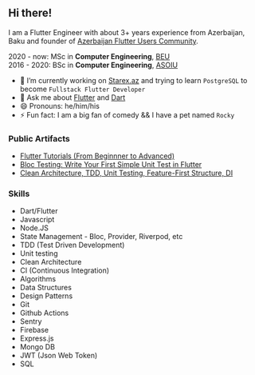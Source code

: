 ## Hi there!


I am a Flutter Engineer with about 3+ years experience from Azerbaijan, Baku and founder of [Azerbaijan Flutter Users Community](https://www.facebook.com/groups/225232131679922/).

2020 - now: MSc in **Computer Engineering**, [BEU](http://www.beu.edu.az/en) </br>
2016 - 2020: BSc in **Computer Engineering**, [ASOIU](http://www.asoiu.edu.az/en)


- 🔭 I’m currently working on [Starex.az](http://www.starex.az) and trying to learn `PostgreSQL` to become `Fullstack Flutter Developer`
- 💬 Ask me about [Flutter](https://github.com/flutter/flutter) and [Dart](https://github.com/dart-lang)
- 😄 Pronouns: he/him/his
- ⚡ Fun fact: I am a big fan of comedy && I have a pet named `Rocky`

### Public Artifacts
- [Flutter Tutorials (From Beginnner to Advanced)](https://www.youtube.com/playlist?list=PLKLWpjPq8LfiRzB_GIQhld7Pz8UmvChOQ)
- [Bloc Testing: Write Your First Simple Unit Test in Flutter](https://medium.com/flutter-community/bloc-testing-write-your-first-simple-unit-test-in-flutter-1eee1d1642aa)
- [Clean Architecture, TDD, Unit Testing, Feature-First Structure, DI](https://www.youtube.com/watch?v=EVMH6HBMxY8&t=1964s)

### Skills
- Dart/Flutter
- Javascript
- Node.JS
- State Management - Bloc, Provider, Riverpod, etc
- TDD (Test Driven Development)
- Unit testing
- Clean Architecture
- CI (Continuous Integration)
- Algorithms
- Data Structures
- Design Patterns
- Git
- Github Actions
- Sentry
- Firebase
- Express.js
- Mongo DB
- JWT (Json Web Token)
- SQL





